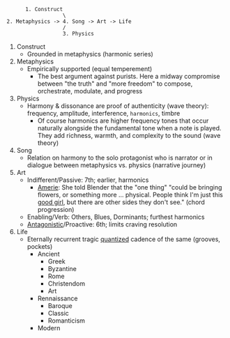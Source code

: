           1. Construct
                      \
    2. Metaphysics -> 4. Song -> Art -> Life
                      /
                      3. Physics

1. Construct
   - Grounded in metaphysics (harmonic series)
2. Metaphysics
   - Empirically supported (equal temperement)
      - The best argument against purists. Here a midway compromise between "the truth" and "more freedom" to compose, orchestrate, modulate, and progress 
3. Physics
   - Harmony & dissonance are proof of authenticity (wave theory): frequency, amplitude, interference, `harmonics`, timbre
      - Of course harmonics are higher frequency tones that occur naturally alongside the fundamental tone when a note is played. They add richness, warmth, and complexity to the sound (wave theory)
4. Song
   - Relation on harmony to the solo protagonist who is narrator or in dialogue between metaphysics vs. physics (narrative journey)
5. Art
   - Indifferent/Passive: 7th; earlier, harmonics 
      - [Amerie](https://en.wikipedia.org/wiki/1_Thing#Theme_and_sound): She told Blender that the "one thing" "could be bringing flowers, or something more ... physical. People think I'm just this [good girl](https://www.youtube.com/watch?v=CSXqpzdn2QQ), but there are other sides they don't see." (chord progression)
   - Enabling/Verb: Others, Blues, Dorminants; furthest harmonics
   - [Antagonistic](https://www.youtube.com/watch?v=GeoBFbcA-aM)/Proactive: 6th; limits craving resolution 
6. Life
   - Eternally recurrent tragic [quantized](https://www.youtube.com/watch?v=Q0FxVGan0_8) cadence of the same (grooves, pockets)
      - Ancient
         - Greek
         - Byzantine
         - Rome
         - Christendom
         - Art
      - Rennaissance
         - Baroque
         - Classic
         - Romanticism
      - Modern        
